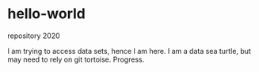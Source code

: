 # hello-world
repository 2020

I am trying to access data sets, hence I am here. I am a data sea turtle, but may need to rely on git tortoise. Progress.
